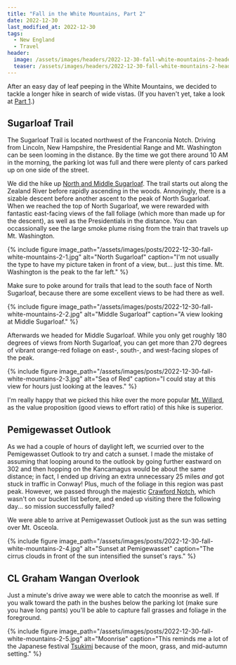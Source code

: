```yaml
---
title: "Fall in the White Mountains, Part 2"
date: 2022-12-30
last_modified_at: 2022-12-30
tags:
  - New England
  - Travel
header:
  image: /assets/images/headers/2022-12-30-fall-white-mountains-2-header.jpg
  teaser: /assets/images/headers/2022-12-30-fall-white-mountains-2-header.jpg
---
```


After an easy day of leaf peeping in the White Mountains, we decided to tackle a longer hike in search of wide vistas. (If you haven't yet, take a look at [Part 1](https://www.codyhou.com/fall-white-mountains-1/).)

## Sugarloaf Trail

The Sugarloaf Trail is located northwest of the Franconia Notch. Driving from Lincoln, New Hampshire, the Presidential Range and Mt. Washington can be seen looming in the distance. By the time we got there around 10 AM in the morning, the parking lot was full and there were plenty of cars parked up on one side of the street. 

We did the hike up [North and Middle Sugarloaf](https://www.alltrails.com/trail/us/new-hampshire/north-and-middle-sugarloaf-via-sugarloaf-trail). The trail starts out along the Zealand River before rapidly ascending in the woods. Annoyingly, there is a sizable descent before another ascent to the peak of North Sugarloaf. When we reached the top of North Sugarloaf, we were rewarded with fantastic east-facing views of the fall foliage (which more than made up for the descent), as well as the Presidentials in the distance. You can occassionally see the large smoke plume rising from the train that travels up Mt. Washington.

{% include figure image_path="/assets/images/posts/2022-12-30-fall-white-mountains-2-1.jpg" alt="North Sugarloaf" caption="I'm not usually the type to have my picture taken in front of a view, but... just this time. Mt. Washington is the peak to the far left." %}

Make sure to poke around for trails that lead to the south face of North Sugarloaf, because there are some excellent views to be had there as well.

{% include figure image_path="/assets/images/posts/2022-12-30-fall-white-mountains-2-2.jpg" alt="Middle Sugarloaf" caption="A view looking at Middle Sugarloaf." %}

Afterwards we headed for Middle Sugarloaf. While you only get roughly 180 degrees of views from North Sugarloaf, you can get more than 270 degrees of vibrant orange-red foliage on east-, south-, and west-facing slopes of the peak.

{% include figure image_path="/assets/images/posts/2022-12-30-fall-white-mountains-2-3.jpg" alt="Sea of Red" caption="I could stay at this view for hours just looking at the leaves." %}

I'm really happy that we picked this hike over the more popular [Mt. Willard](https://www.alltrails.com/trail/us/new-hampshire/mount-willard), as the value proposition (good views to effort ratio) of this hike is superior.

## Pemigewasset Outlook

As we had a couple of hours of daylight left, we scurried over to the Pemigewasset Outlook to try and catch a sunset. I made the mistake of assuming that looping around to the outlook by going further eastward on 302 and then hopping on the Kancamagus would be about the same distance; in fact, I ended up driving an extra unnecessary 25 miles _and_ got stuck in traffic in Conway! Plus, much of the foliage in this region was past peak. However, we passed through the majestic [Crawford Notch](https://www.nhstateparks.org/visit/state-parks/crawford-notch-state-park), which wasn't on our bucket list before, and ended up visiting there the following day... so mission successfully failed?

We were able to arrive at Pemigewasset Outlook just as the sun was setting over Mt. Osceola.

{% include figure image_path="/assets/images/posts/2022-12-30-fall-white-mountains-2-4.jpg" alt="Sunset at Pemigewasset" caption="The cirrus clouds in front of the sun intensified the sunset's rays." %}

## CL Graham Wangan Overlook

Just a minute's drive away we were able to catch the moonrise as well. If you walk toward the path in the bushes below the parking lot (make sure you have long pants) you'll be able to capture fall grasses and foliage in the foreground.


{% include figure image_path="/assets/images/posts/2022-12-30-fall-white-mountains-2-5.jpg" alt="Moonrise" caption="This reminds me a lot of the Japanese festival [Tsukimi](https://en.wikipedia.org/wiki/Tsukimi) because of the moon, grass, and mid-autumn setting." %}

